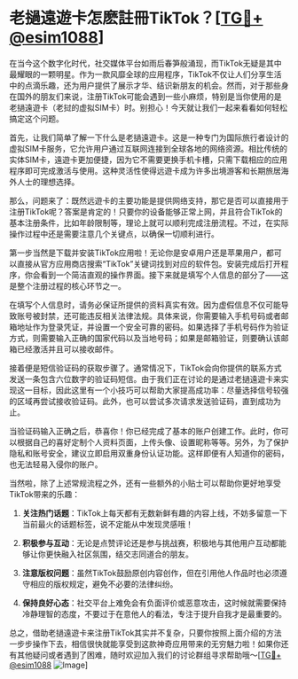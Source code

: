 # 老撾遠遊卡怎麽註冊TikTok？[[TG💪+ @esim1088](https://t.me/s/esim1088)]

在当今这个数字化时代，社交媒体平台如雨后春笋般涌现，而TikTok无疑是其中最耀眼的一颗明星。作为一款风靡全球的应用程序，TikTok不仅让人们分享生活中的点滴乐趣，还为用户提供了展示才华、结识新朋友的机会。然而，对于那些身在国外的朋友们来说，注册TikTok可能会遇到一些小麻烦，特别是当你使用的是老撾遠遊卡（老挝的虚拟SIM卡）时。别担心！今天就让我们一起来看看如何轻松搞定这个问题。

首先，让我们简单了解一下什么是老撾遠遊卡。这是一种专门为国际旅行者设计的虚拟SIM卡服务，它允许用户通过互联网连接到全球各地的网络资源。相比传统的实体SIM卡，遠遊卡更加便捷，因为它不需要更换手机卡槽，只需下载相应的应用程序即可完成激活与使用。这种灵活性使得远遊卡成为许多出境游客和长期旅居海外人士的理想选择。

那么，问题来了：既然远遊卡的主要功能是提供网络支持，那它是否可以直接用于注册TikTok呢？答案是肯定的！只要你的设备能够正常上网，并且符合TikTok的基本注册条件，比如年龄限制等，理论上就可以顺利完成注册流程。不过，在实际操作过程中还是需要注意几个关键点，以确保一切顺利进行。

第一步当然是下载并安装TikTok应用啦！无论你是安卓用户还是苹果用户，都可以直接从官方应用商店搜索“TikTok”关键词找到对应的软件包。安装完成后打开程序，你会看到一个简洁直观的操作界面。接下来就是填写个人信息的部分了——这是整个注册过程的核心环节之一。

在填写个人信息时，请务必保证所提供的资料真实有效。因为虚假信息不仅可能导致账号被封禁，还可能违反相关法律法规。具体来说，你需要输入手机号码或者邮箱地址作为登录凭证，并设置一个安全可靠的密码。如果选择了手机号码作为验证方式，则需要输入正确的国家代码以及当地号码；如果是邮箱验证，则要确认该邮箱已经激活并且可以接收邮件。

接着便是短信验证码的获取步骤了。通常情况下，TikTok会向你提供的联系方式发送一条包含六位数字的验证码短信。由于我们正在讨论的是通过老撾遠遊卡来实现这一目标，因此这里有一个小技巧可以帮助大家提高成功率：尽量选择信号较强的区域再尝试接收验证码。此外，也可以尝试多次请求发送验证码，直到成功为止。

当验证码输入正确之后，恭喜你！你已经完成了基本的账户创建工作。此时，你可以根据自己的喜好定制个人资料页面，上传头像、设置昵称等等。另外，为了保护隐私和账号安全，建议立即启用双重身份认证功能。这样即便有人知道你的密码，也无法轻易入侵你的账户。

当然啦，除了上述常规流程之外，还有一些额外的小贴士可以帮助你更好地享受TikTok带来的乐趣：

1. **关注热门话题**：TikTok上每天都有无数新鲜有趣的内容上线，不妨多留意一下当前最火的话题标签，说不定能从中发现灵感哦！

2. **积极参与互动**：无论是点赞评论还是参与挑战赛，积极地与其他用户互动都能够让你更快融入社区氛围，结交志同道合的朋友。

3. **注意版权问题**：虽然TikTok鼓励原创内容创作，但在引用他人作品时也必须遵守相应的版权规定，避免不必要的法律纠纷。

4. **保持良好心态**：社交平台上难免会有负面评价或恶意攻击，这时候就需要保持冷静理智的态度，不要过于在意他人的看法，专注于提升自我才是最重要的。

总之，借助老撾遠遊卡来注册TikTok其实并不复杂，只要你按照上面介绍的方法一步步操作下去，相信很快就能享受到这款神奇应用带来的无穷魅力啦！如果你还有其他疑问或者遇到了困难，随时欢迎加入我们的讨论群组寻求帮助哦～[[TG💪+ @esim1088](https://t.me/s/esim1088) ![Image](https://i.postimg.cc/4NQfJmqS/Snipaste-2025-05-13-00-14-12.png)]
